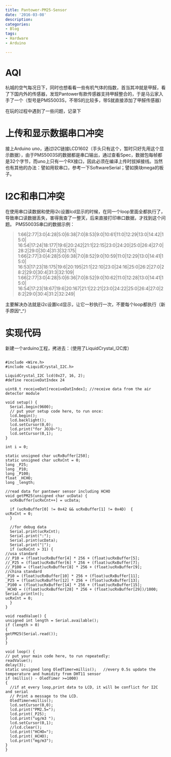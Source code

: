```yaml
---
title: Pantower-PM25-Sensor
date: '2016-03-08'
description:
categories:
- Blog
tags:
- Hardware
- Arduino

---
```


# AQI

杭城的空气每况日下，同时也想看看一些有机气体的指数，首当其冲就是甲醛，看了下国内外的传感器，发现Pantower有款传感器支持甲醛整合的，于是马云家入手了一个（型号是PMS5003S，不带S的比较多，带S就直接添加了甲醛传感器）

在玩的过程中遇到了一些问题，记录下

# 上传和显示数据串口冲突

接上Arduino uno，通过I2C链接LCD1602（手头只有这个，暂时只好先用这个显示数据），由于PMS5003S的数据都是串口输出，通过查看Spec，数据包每帧都是32个字节，而uno上只有一个RX接口，因此必须在编译上传时拔掉接线。当然也有其他的办法：譬如用软串口，参考一下SoftwareSerial；譬如换块mega的板子。

# I2C和串口冲突

在使用串口读数据和使用i2c设置lcd显示的时候，在同一个loop里面全都执行了，导致串口读数据丢失，害得我查了一整天，后来直接打印串口数据，才找到这个问题。
PMS5003S串口的数据示例：

> 1:66|2:77|3:0|4:28|5:0|6:38|7:0|8:53|9:0|10:61|11:0|12:29|13:0|14:42|15:0|
> 16:54|17:24|18:177|19:6|20:242|21:1|22:15|23:0|24:20|25:0|26:4|27:0|28:2|29:0|30:4|31:3|32:175|
> 1:66|2:77|3:0|4:28|5:0|6:38|7:0|8:52|9:0|10:59|11:0|12:29|13:0|14:41|15:0|
> 16:53|17:23|18:175|19:6|20:195|21:1|22:10|23:0|24:16|25:0|26:2|27:0|28:2|29:0|30:4|31:3|32:109|
> 1:66|2:77|3:0|4:28|5:0|6:36|7:0|8:52|9:0|10:62|11:0|12:28|13:0|14:41|15:0|
> 16:54|17:23|18:67|19:6|20:167|21:1|22:21|23:0|24:22|25:0|26:4|27:0|28:2|29:0|30:4|31:2|32:249|

主要解决办法就是i2c设置lcd显示，让它一秒执行一次，不要每个loop都执行（新手原因^_^）

# 实现代码

新建一个arduino工程，拷进去：（使用了LiquidCrystal_I2C库）
<pre><code>
#include &lt;Wire.h&gt;
#include &lt;LiquidCrystal_I2C.h&gt;

LiquidCrystal_I2C lcd(0x27, 16, 2);
#define receiveDatIndex 24

uint8_t receiveDat[receiveDatIndex]; //receive data from the air detector module

void setup() {
  Serial.begin(9600);
  // put your setup code here, to run once:
  lcd.begin();
  lcd.backlight();
  lcd.setCursor(0,0);
  lcd.print("for JOJO~");
  lcd.setCursor(0,1);
}

int i = 0;

static unsigned char ucRxBuffer[250];
static unsigned char ucRxCnt = 0;
long _P25;
long _P10;
long _P100;
float _HCHO;
long _length;

//read data for pantower sensor including HCHO
void getPM25(unsigned char ucData) {
  ucRxBuffer[ucRxCnt++] = ucData;

  if (ucRxBuffer[0] != 0x42 && ucRxBuffer[1] != 0x4D)  {
ucRxCnt = 0;
  }

  //for debug data
  Serial.print(ucRxCnt);
  Serial.print(":");
  Serial.print(ucData);
  Serial.print("|");
  if (ucRxCnt > 31) {
//usa standard
//_P10 = (float)ucRxBuffer[4] * 256 + (float)ucRxBuffer[5];
//_P25 = (float)ucRxBuffer[6] * 256 + (float)ucRxBuffer[7];
//_P100 = (float)ucRxBuffer[8] * 256 + (float)ucRxBuffer[9];
//china standard
_P10 = (float)ucRxBuffer[10] * 256 + (float)ucRxBuffer[11];
_P25 = (float)ucRxBuffer[12] * 256 + (float)ucRxBuffer[13];
_P100 = (float)ucRxBuffer[14] * 256 + (float)ucRxBuffer[15];
_HCHO = ((float)ucRxBuffer[28] * 256 + (float)ucRxBuffer[29])/1000;
Serial.println();
ucRxCnt = 0;
  }
}

void readValue() {
unsigned int length = Serial.available();
if (length > 0)  
{
getPM25(Serial.read());
}
}

void loop() {
// put your main code here, to run repeatedly:
readValue();
delay(3);
static unsigned long OledTimer=millis();   //every 0.5s update the temperature and humidity from DHT11 sensor
if (millis() - OledTimer >=1000) 
{
  //if at every loop,print data to LCD, it will be conflict for I2C and serial
  // Print a message to the LCD.
  OledTimer=millis(); 
  lcd.setCursor(0,0);
  lcd.print("PM2.5=");
  lcd.print(_P25);
  lcd.print("ug/m3 ");
  lcd.setCursor(0,1);
  //lcd.clear();
  lcd.print("HCHO=");
  lcd.print(_HCHO);
  lcd.print("mg/m3");
}
}
</code></pre>



